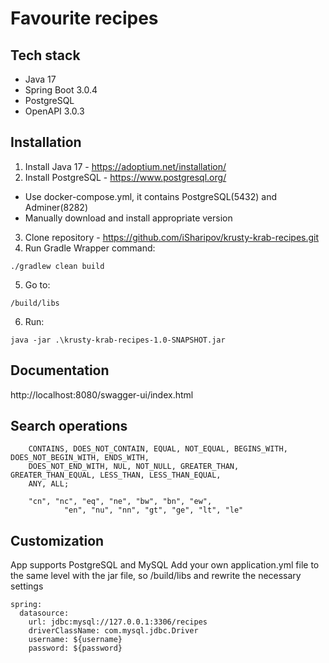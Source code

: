 # Favourite recipes

## Tech stack
- Java 17
- Spring Boot 3.0.4
- PostgreSQL 
- OpenAPI 3.0.3

## Installation
1. Install Java 17 - https://adoptium.net/installation/
2. Install PostgreSQL - https://www.postgresql.org/
  - Use docker-compose.yml, it contains PostgreSQL(5432) and Adminer(8282)
  - Manually download and install appropriate version
3. Clone repository - https://github.com/iSharipov/krusty-krab-recipes.git
4. Run Gradle Wrapper command:
```
./gradlew clean build
```
5. Go to:
```
/build/libs
```
6. Run:
```
java -jar .\krusty-krab-recipes-1.0-SNAPSHOT.jar
```

## Documentation
http://localhost:8080/swagger-ui/index.html

## Search operations
```
    CONTAINS, DOES_NOT_CONTAIN, EQUAL, NOT_EQUAL, BEGINS_WITH, DOES_NOT_BEGIN_WITH, ENDS_WITH,
    DOES_NOT_END_WITH, NUL, NOT_NULL, GREATER_THAN, GREATER_THAN_EQUAL, LESS_THAN, LESS_THAN_EQUAL,
    ANY, ALL;
    
    "cn", "nc", "eq", "ne", "bw", "bn", "ew",
            "en", "nu", "nn", "gt", "ge", "lt", "le"
```

## Customization
App supports PostgreSQL and MySQL
Add your own application.yml file to the same level with the jar file, so /build/libs and rewrite the necessary 
settings 
```
spring:
  datasource:
    url: jdbc:mysql://127.0.0.1:3306/recipes
    driverClassName: com.mysql.jdbc.Driver
    username: ${username}
    password: ${password}
```